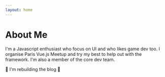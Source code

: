 ```yaml
---
layout: home
---
```


# About Me

I'm a Javascript enthusiast who focus on UI and who likes game dev too. I organise Paris Vue.js Meetup and try my best to help out with the framework. I'm also a member of the core dev team.

:construction: I'm rebuilding the blog :construction:
